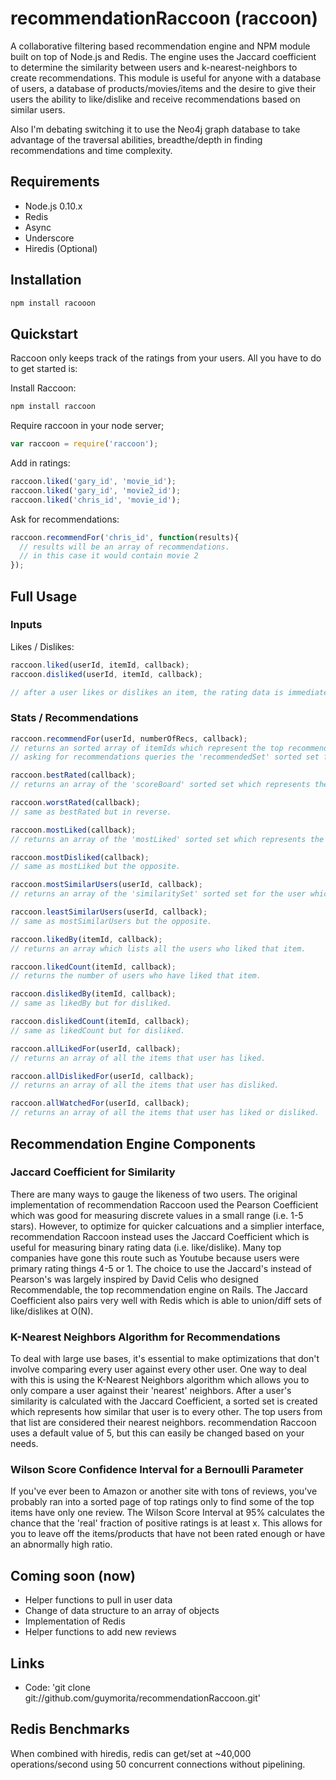 # recommendationRaccoon (raccoon)

A collaborative filtering based recommendation engine and NPM module built on top of Node.js and Redis. The engine uses the Jaccard coefficient to determine the similarity between users and k-nearest-neighbors to create recommendations. This module is useful for anyone with a database of users, a database of products/movies/items and the desire to give their users the ability to like/dislike and receive recommendations based on similar users.

Also I'm debating switching it to use the Neo4j graph database to take advantage of the traversal abilities, breadthe/depth in finding recommendations and time complexity.

## Requirements

* Node.js 0.10.x
* Redis
* Async
* Underscore
* Hiredis (Optional)

## Installation

``` bash
npm install racooon
```

## Quickstart

Raccoon only keeps track of the ratings from your users. All you have to do to get started is:

Install Raccoon:
``` bash
npm install raccoon
```

Require raccoon in your node server;
``` js
var raccoon = require('raccoon');
```

Add in ratings:
``` js
raccoon.liked('gary_id', 'movie_id');
raccoon.liked('gary_id', 'movie2_id');
raccoon.liked('chris_id', 'movie_id');
```

Ask for recommendations:
``` js
raccoon.recommendFor('chris_id', function(results){
  // results will be an array of recommendations.
  // in this case it would contain movie 2
});
```

## Full Usage

### Inputs

Likes / Dislikes:
``` js
raccoon.liked(userId, itemId, callback);
raccoon.disliked(userId, itemId, callback);

// after a user likes or dislikes an item, the rating data is immediately stored in Redis in various sets for the user/item, then the similarity, wilson score and recommendations are updated for that user.
```

### Stats / Recommendations

``` js
raccoon.recommendFor(userId, numberOfRecs, callback);
// returns an sorted array of itemIds which represent the top recommendations for that individual user based on knn.
// asking for recommendations queries the 'recommendedSet' sorted set for the user. the movies in this set were calculated in advance then the user last rated something.

raccoon.bestRated(callback);
// returns an array of the 'scoreBoard' sorted set which represents the global ranking of items based on the Wilson Score Interval. in short it represents the 'best rated' items based on the ratio of likes/dislikes and cuts out outliers.

raccoon.worstRated(callback);
// same as bestRated but in reverse.

raccoon.mostLiked(callback);
// returns an array of the 'mostLiked' sorted set which represents the global number of likes for all the items. does not factor in dislikes.

raccoon.mostDisliked(callback);
// same as mostLiked but the opposite.

raccoon.mostSimilarUsers(userId, callback);
// returns an array of the 'similaritySet' sorted set for the user which represents their ranked similarity to all other users given the Jaccard Coefficient.

raccoon.leastSimilarUsers(userId, callback);
// same as mostSimilarUsers but the opposite.

raccoon.likedBy(itemId, callback);
// returns an array which lists all the users who liked that item.

raccoon.likedCount(itemId, callback);
// returns the number of users who have liked that item.

raccoon.dislikedBy(itemId, callback);
// same as likedBy but for disliked.

raccoon.dislikedCount(itemId, callback);
// same as likedCount but for disliked.

raccoon.allLikedFor(userId, callback);
// returns an array of all the items that user has liked.

raccoon.allDislikedFor(userId, callback);
// returns an array of all the items that user has disliked.

raccoon.allWatchedFor(userId, callback);
// returns an array of all the items that user has liked or disliked.
```

## Recommendation Engine Components

### Jaccard Coefficient for Similarity

There are many ways to gauge the likeness of two users. The original implementation of recommendation Raccoon used the Pearson Coefficient which was good for measuring discrete values in a small range (i.e. 1-5 stars). However, to optimize for quicker calcuations and a simplier interface, recommendation Raccoon instead uses the Jaccard Coefficient which is useful for measuring binary rating data (i.e. like/dislike). Many top companies have gone this route such as Youtube because users were primary rating things 4-5 or 1. The choice to use the Jaccard's instead of Pearson's was largely inspired by David Celis who designed Recommendable, the top recommendation engine on Rails. The Jaccard Coefficient also pairs very well with Redis which is able to union/diff sets of like/dislikes at O(N).

### K-Nearest Neighbors Algorithm for Recommendations

To deal with large use bases, it's essential to make optimizations that don't involve comparing every user against every other user. One way to deal with this is using the K-Nearest Neighbors algorithm which allows you to only compare a user against their 'nearest' neighbors. After a user's similarity is calculated with the Jaccard Coefficient, a sorted set is created which represents how similar that user is to every other. The top users from that list are considered their nearest neighbors. recommendation Raccoon uses a default value of 5, but this can easily be changed based on your needs.

### Wilson Score Confidence Interval for a Bernoulli Parameter

If you've ever been to Amazon or another site with tons of reviews, you've probably ran into a sorted page of top ratings only to find some of the top items have only one review. The Wilson Score Interval at 95% calculates the chance that the 'real' fraction of positive ratings is at least x. This allows for you to leave off the items/products that have not been rated enough or have an abnormally high ratio.

## Coming soon (now)

* Helper functions to pull in user data
* Change of data structure to an array of objects
* Implementation of Redis
* Helper functions to add new reviews

## Links

* Code: 'git clone git://github.com/guymorita/recommendationRaccoon.git'

## Redis Benchmarks

When combined with hiredis, redis can get/set at ~40,000 operations/second using 50 concurrent connections without pipelining.